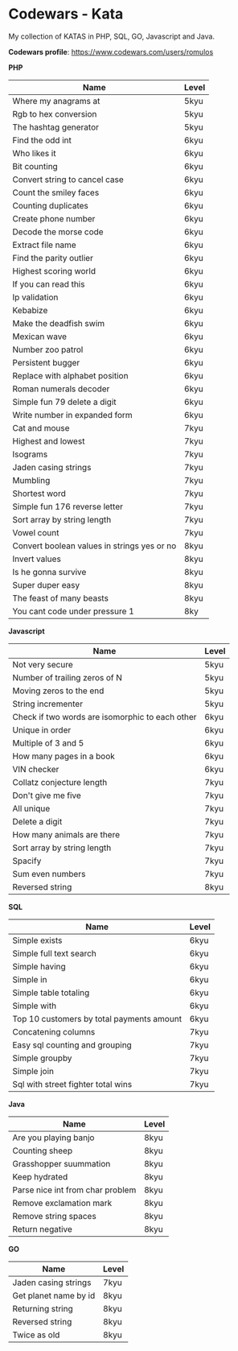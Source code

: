 
# Codewars - Kata
My collection of KATAS in PHP, SQL, GO, Javascript and Java.

**Codewars profile**: https://www.codewars.com/users/romulos

**PHP**

| Name         | Level                                               |
| ----------------- | ---------------------------------------------------------------- |
| Where my anagrams at    | 5kyu |
| Rgb to hex conversion    | 5kyu |
| The hashtag generator     | 5kyu |
| Find the odd int     | 6kyu |
| Who likes it     | 6kyu |
| Bit counting     | 6kyu |
| Convert string to cancel case     | 6kyu |
| Count the smiley faces     | 6kyu |
| Counting duplicates     | 6kyu |
| Create phone number     | 6kyu |
| Decode the morse code     | 6kyu |
| Extract file name     | 6kyu |
| Find the parity outlier     | 6kyu |
| Highest scoring world     | 6kyu |
| If you can read this     | 6kyu |
| Ip validation     | 6kyu |
| Kebabize     | 6kyu |
| Make the deadfish swim     | 6kyu |
| Mexican wave     | 6kyu |
| Number zoo patrol     | 6kyu |
| Persistent bugger     | 6kyu |
| Replace with alphabet position     | 6kyu |
| Roman numerals decoder     | 6kyu |
| Simple fun 79 delete a digit     | 6kyu |
| Write number in expanded form     | 6kyu |
| Cat and mouse     | 7kyu |
| Highest and lowest      | 7kyu |
| Isograms      | 7kyu |
| Jaden casing strings      | 7kyu |
| Mumbling      | 7kyu |
| Shortest word      | 7kyu |
| Simple fun 176 reverse letter      | 7kyu |
| Sort array by string length      | 7kyu |
| Vowel count      | 7kyu |
| Convert boolean values in strings yes or no      | 8kyu |
| Invert values    | 8kyu |
| Is he gonna survive | 8kyu |
| Super duper easy      | 8kyu |
| The feast of many beasts    | 8kyu |
| You cant code under pressure 1 | 8ky |

**Javascript**

| Name         | Level                                               |
| ----------------- | ---------------------------------------------------------------- |
| Not very secure    | 5kyu |
 Number of trailing zeros of N    | 5kyu |
| Moving zeros to the end    | 5kyu |
| String incrementer    | 5kyu |
| Check if two words are isomorphic to each other    | 6kyu |
| Unique in order    | 6kyu |
| Multiple of 3 and 5    | 6kyu |
| How many pages in a book    | 6kyu |
| VIN checker    | 6kyu |
| Collatz conjecture length    | 7kyu |
| Don't give me five    | 7kyu |
| All unique    | 7kyu |
| Delete a digit    | 7kyu |
| How many animals are there    | 7kyu |
| Sort array by string length    | 7kyu |
| Spacify    | 7kyu |
| Sum even numbers    | 7kyu |
| Reversed string    | 8kyu |

**SQL**

| Name         | Level                                               |
| ----------------- | ---------------------------------------------------------------- |
| Simple exists    | 6kyu |
| Simple full text search    | 6kyu |
| Simple having    | 6kyu |
| Simple in    | 6kyu |
| Simple table totaling    | 6kyu |
| Simple with    | 6kyu |
| Top 10 customers by total payments amount    | 6kyu |
| Concatening columns    | 7kyu |
| Easy sql counting and grouping     | 7kyu |
| Simple groupby     | 7kyu |
| Simple join     | 7kyu |
| Sql with street fighter total wins     | 7kyu |

**Java**

| Name         | Level                                               |
| ----------------- | ---------------------------------------------------------------- |
| Are you playing banjo    | 8kyu |
| Counting sheep    | 8kyu |
| Grasshopper suummation    | 8kyu |
| Keep hydrated    | 8kyu |
| Parse nice int from char problem    | 8kyu |
| Remove exclamation mark    | 8kyu |
| Remove string spaces    | 8kyu |
| Return negative    | 8kyu |

**GO**

| Name         | Level                                               |
| ----------------- | ---------------------------------------------------------------- |
| Jaden casing strings    | 7kyu |
| Get planet name by id    | 8kyu |
| Returning string    | 8kyu |
| Reversed string    | 8kyu |
| Twice as old    | 8kyu |
